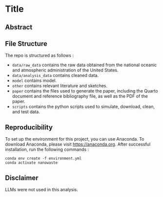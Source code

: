 # Title

## Abstract

## File Structure

The repo is structured as follows :

-   `data/raw_data` contains the raw data obtained from the national oceanic and atmospheric administration of the United States. 
-   `data/analysis_data` contains cleaned data.
-   `model` contains model. 
-   `other` contains relevant literature and sketches.
-   `paper` contains the files used to generate the paper, including the Quarto document and reference bibliography file, as well as the PDF of the paper. 
-   `scripts` contains the python scripts used to simulate, download, clean, and test data.

## Reproducibility
To set up the environment for this project, you can use Anaconda.
To download Anaconda, please visit https://anaconda.org.
After successful installation, run the following commands :
```
conda env create -f environment.yml
conda activate nanowaste
```

## Disclaimer

LLMs were not used in this analysis.
